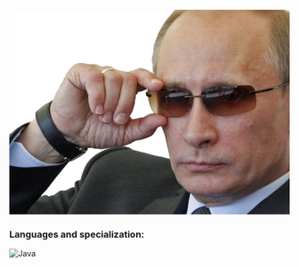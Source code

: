![Header](images/header.png)

### Languages and specialization:
![Java](https://img.shields.io/badge/Java-101317?style=for-the-badge&logo=java)